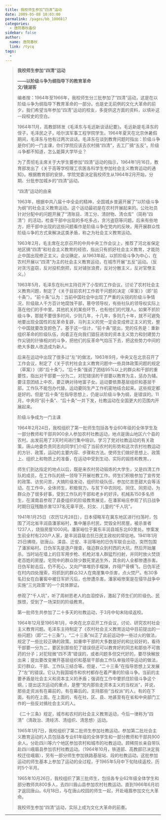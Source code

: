 ```yaml
---
title: 我校师生参加“四清”运动
date: 2009-05-08 10:03:00
permalink: /pages/bb_1000817
categories: 
  - 唐院春秋备份
sidebar: false
author: 
  name: 唐院春秋
  link: /tycq
tags: 
  - 
---
```


> **我校师生参加“四清”运动**
>
> **——以阶级斗争为纲指导下的教育革命  
>  文/镜湖客**
>
>
> 编者按：1964年至1966年，我校师生分三批参加了“四清”运动，这是在以阶级斗争为纲指导下教育革命的一部分。也是史无前例的文化大革命的前夕。我们希望当年参加“四清”运动的校友，多提供这方面的资料，以填补这一段校史的空白。
>
>
> 1964年11月，高教部转发《毛泽东与毛远新谈话纪要》。毛远新是毛泽东的侄子，毛泽民之子，哈尔滨军事工程学院学生。1964年夏天在北京休暑假期间，毛泽东与他有过两次谈话。毛泽东在谈到教育问题时指出：阶级斗争是你们的一门主课，你们学院应该去农村搞“四清”，去工厂搞“五反”。阶级斗争都不知道，怎么能算大学毕业？
>
>
> 为了贯彻毛主席关于大学生要参加“四清”运动的指示，1964年1月16日，教育部发出了《关于高等学校理工农医各科学生参加社会主义教育运动的通知》。根据教育部的安排，学院党委决定我校师生从1964年2月开始，分期、分批参加城乡的“四清”运动。
>
> “四清”运动的由来
>
>
> 1963年，根据中共八届十中全会的精神，全国城乡普遍开展了“以阶级斗争为纲”的社会主义教育运动。这个运动最初是在农村开展起来的。公社社员针对分配中的问题开展了“清账目、清工分、清财物、清仓库”（简称“四清”）的活动，检查干部中出现的多吃多占，贪污盗窃等问题。后来有些地方，把干部中出现的这些问题看作是阶级斗争在党内的反映，用开展群众性阶级斗争的方式来解决这类矛盾，称之为社会主义教育运动。
>
>
> 1963年2月，毛主席在北京召开的中共中央工作会议上，推荐了河北省保定地区搞“四清”和社会主义教育的经验，指出只有抓好社会主义教育，才能防止中国出现修正主义。会议确定，从1963年起，以抓阶级斗争为中心，在农村开展以“四清”为主的社会主义教育运动，在城市开展“五反”运动。（反对贪污盗窃，反对投机倒把，反对铺张浪费，反对分散主义，反对官僚主义。）
>
>
> 1963年5月，毛泽东在杭州主持召开了小型的工作会议，讨论了农村社会主义教育问题，制定了《关于目前农村工作若干问题的决定（草案）》（即“前十条”）。“前十条”认为：当前中国社会中出现了严重的尖锐的阶级斗争情况，阶级敌人千方百计地腐蚀干部，篡夺领导权，有些社队的领导权实际上落在他们的手中里。其他机关的某些环节，也有他们的代理人。如果不抓阶级斗争，那就不要很多时间，少则几年，十几年，多则几十年，就不可避免地要出现全国性的反革命复辟，马列主义的党一定会变成修正主义的党，整个中国就要改变颜色了。基于这一估计，“前十条”提出，党的任务是：重新组织革命的阶级队伍，向着正在向我们猖狂进攻的资本主义势力和封建势力作尖锐的针锋相对的斗争，把他们的反革命气焰压下去，把这些势力中间的绝大多数人改造成为新人。
>
>
> 后来在运动中出现了很多过“左”的做法，1963年9月，中央又在北京召开了工作会议，制定了《关于农村社会主义教育问题中一些具体政策问题的规定（草案）》（即“后十条”）。“后十条”强调了团结95%以上的群众和干部的重要性，指出对干部要一分为二，对犯错误的干部要以教育为主，惩办为辅。要注意团结上中农，要正确对待地富子女。运动要依靠基层组织和基层干部，工作队不能包办代替。运动要同生产工作机密地结合起来。这些规定都是好的。但是“后十条”在指导思想上，仍是以阶级斗争为纲，是错误的。11月，中央将“前十条”、“后十条”一并下发，社教运动在全国更大的范围内开展起来。
>
> 阶级斗争成为一门主课
>
>
> 1964年2月24日，我校组织了第一批师生包括各专业60年级的全体学生及一部分教师和干部共900余人参加农村社教运动，地点是唐山地区六个县的农村。出发前用了3天时间进行集中培训，学习了党对社教运动的有关政策，唐山地委负责同志向同学们介绍了当前农村的形势和这次农村社教运动的方针、政策，运动的主要内容、步骤和方法。使师生们做好思想上、政策上、组织上和物质上的准备，在运动中受到生动、实际的锻炼和教育。，
>
>
> 师生们到达指定的地点以后，既是来农村劳动锻炼的大学生，又是四清工作队的成员，在工作队的统一领导下开展社教工作。师生们积极参加了宣传党的政策、访贫问苦，大搞阶级发动，组织阶级队伍，参加忆苦思甜大会等活动。在工作中，全体师生，积极努力，与贫下中农同吃、同住、同劳动，为群众办了很多好事，受到工作队的干部和老乡的好评。机械系150多名师生，在滦南县参观了县委组织的阶级教育展览，在潘家峪庄参观了抗日战争时期日寇残酷杀害1237名无辜平民、妇女、儿童的“千人坑”。
>
>
> 1941年1月25日（农历12月28日），日本侵略军在冀东地区进行扫荡时，包围了河北省丰润县潘家峪村，集中屠杀村民，焚毁全村房屋，被杀害者1237人，烧毁房屋1000间。潘家峪位于冀东丰润县城东北60里处。惨案发生前全村有220户人家，是丰润县联合抗日民主政权的常驻地。1941年1月25日拂晓，驻唐山、滦县、迁安、丰润等地的日伪军联合出动，突然包围了潘家峪村。日伪军先是逐户搜查，强迫群众到村西的大坑，然后开始屠杀。当时站在墙上的日军用步枪、机枪对准人群猛烈扫射，并同时放火焚烧老百姓的房屋。宅院中的群众除少数死里逃生外，其余的人全都惨遭杀害。日伪军射击后，仍不死心，又向尸体堆扔手榴弹，炸得尸骨横飞。日伪军还在村内四处搜索，将抓到的群众32人在南崖集中杀害，点火焚尸。有30多名妇女在白薯窖中被日军奸污后，也惨遭杀害。潘家峪惨案是在侵华战争中实施“三光政策”的一个具体罪证。
>
> 参观了“千人坑”，听了周树恩老人的血泪控诉，激起了师生们的阶级仇、民族恨，受到了一场深刻的阶级教育。
>
> 第一批师生共参加了二十多天的社教运动，于3月中旬末陆续返校。
>
>
> 1964年12月至1965年1月，中央在北京召开工作会议，讨论、研究农村社会主义教育问题。毛泽东主持制定了《农村社会主义教育运动中目前提出的一些问题》（即“二十三条”）。“二十三条”纠正了此前运动中一些过火的做法，规定了一些比较正确的政策。如重申干部的大多数是好的和比较好的，看待干部要一分为二，要区别那些犯了错误但还可以教育好的同志和那些不可救药的分子；对犯轻微“四不清”错误的，或者问题多但交代好的，要尽快解放出来；提出要改变撇开基层组织和基层干部由工作队单独领导运动的做法，实行群众、干部、工作队三结合等。但是，“二十三条”在指导思想上又发展了“左”的错误。它认为我国城市和农村都存在着严重的阶级斗争。当前的主要矛盾是社会主义和资本主义的矛盾；强调在工作中要抓住阶级斗争这个纲，；提出这次运动的重点，是整“党内那些走资本主义的当权派”，并说，那些走资派有在幕前的，有在幕后的。支持那些“当权派”的人，有的在下面，有的在上面。在上面的，有在社、区、县、地甚至有在省和中央部门工作的一些反对搞社会主义的人。
>
> 《二十三条》规定，城市和农村的社会主义教育运动，今后一律称为“四清”（清政治、清经济、清组织、清思想）运动。
>
>
> 1965年1月7日，我校组织了第二批师生参加社教运动。参加第二批社会主义教育运动的人员包括各专业61年级的全体学生和一部分教师和干部共900余人。分赴四川等六个地区参加农村和城市的社教运动。顾稀院长亲自带队赴四川峨眉县参加农村社教运动。（1964年10月，铁道部、高教部已决定我校迁往峨眉），另有一部分师生参加铁路基层站、段的社教运动。这批参加运动的师生基本上参加了运动的全过程，于1965年5月中下旬陆续返校，历时5个半月。
>
>
> 1965年10月26日，我校组织了第三批师生，包括各专业62年级全体学生和部分教师共800多人，去四川眉山县参加农村社教运动。直到1966年6月初才返回唐山。6月18日，与在唐山校园的师生一起，开赴峨眉参加文化大革命。
>
> 我校师生参加“四清”运动，实际上成为文化大革命的前奏。  
  
---